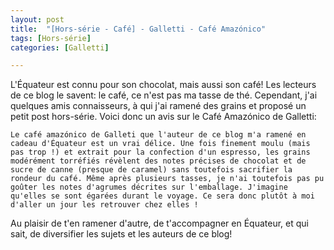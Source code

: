 ```yaml
---
layout: post
title:  "[Hors-série - Café] - Galletti - Café Amazónico"
tags: [Hors-série] 
categories: [Galletti]

---
```


L'Équateur est connu pour son chocolat, mais aussi son café!
Les lecteurs de ce blog le savent: le café, ce n'est pas ma tasse de thé. Cependant, j'ai quelques amis connaisseurs, à qui j'ai ramené des grains et proposé un petit post hors-série.
Voici donc un avis sur le Café Amazónico de Galletti:

`Le café amazónico de Galleti que l'auteur de ce blog m'a ramené en cadeau d'Équateur est un vrai délice. Une fois finement moulu (mais pas trop !) et extrait pour la confection d'un espresso, les grains modérément torréfiés révèlent des notes précises de chocolat et de sucre de canne (presque de caramel) sans toutefois sacrifier la rondeur du café. Même après plusieurs tasses, je n'ai toutefois pas pu goûter les notes d'agrumes décrites sur l'emballage. J'imagine qu'elles se sont égarées durant le voyage. Ce sera donc plutôt à moi d'aller un jour les retrouver chez elles !`


Au plaisir de t'en ramener d'autre, de t'accompagner en Équateur, et qui sait, de diversifier les sujets et les auteurs de ce blog!